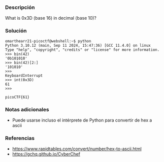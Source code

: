 

### Descripción

What is 0x3D (base 16) in decimal (base 10)?

### Solución 

```
omarthearr21-picoctf@webshell:~$ python
Python 3.10.12 (main, Sep 11 2024, 15:47:36) [GCC 11.4.0] on linux
Type "help", "copyright", "credits" or "license" for more information.
>>> bin(42)
'0b101010'
>>> bin(42)[2:]
'101010'
>>> 
KeyboardInterrupt
>>> int(0x3D)
61
>>> 
```


`picoCTF{61}`

### Notas adicionales

- Puede usarse incluso el intérprete de Python para convertir de hex a ascii

### Referencias

- https://www.rapidtables.com/convert/number/hex-to-ascii.html
- https://gchq.github.io/CyberChef